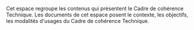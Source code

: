 Cet espace regroupe les contenus qui présentent le Cadre de cohérence Technique. Les documents de cet espace posent le contexte, les objectifs, les modalités d'usages du Cadre de cohérence Technique.
